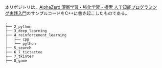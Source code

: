 
本リポジトリは、[AlphaZero 深層学習・強化学習・探索 人工知能プログラミング実践入門](https://www.borndigital.co.jp/book/14383.html)のサンプルコードをC++に書き起こしたものである。


```
.
├── 2_python
├── 3_deep_learning
├── 4_reinforcement_learning
│   ├── cpp
│   └── python
├── 5_search
├── 6_7_tictactoe
├── 7_tkinter
├── 8_game
```